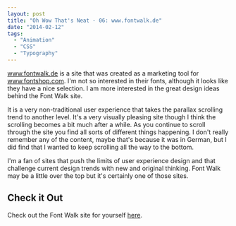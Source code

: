 ```yaml
---
layout: post
title: "Oh Wow That's Neat - 06: www.fontwalk.de"
date: "2014-02-12"
tags: 
  - "Animation"
  - "CSS"
  - "Typography"
---
```


<p class="intro"><a href="http://www.fontwalk.de/" target="_blank">www.fontwalk.de</a> is a site that was created as a marketing tool for <a href="http://www.fontshop.com/" target="_blank">www.fontshop.com</a>. I'm not so interested in their fonts, although it looks like they have a nice selection. I am more interested in the great design ideas behind the Font Walk site.</p>

It is a very non-traditional user experience that takes the parallax scrolling trend to another level. It's a very visually pleasing site though I think the scrolling becomes a bit much after a while. As you continue to scroll through the site you find all sorts of different things happening. I don't really remember any of the content, maybe that's because it was in German, but I did find that I wanted to keep scrolling all the way to the bottom.

I'm a fan of sites that push the limits of user experience design and that challenge current design trends with new and original thinking. Font Walk may be a little over the top but it's certainly one of those sites.

## Check it Out

Check out the Font Walk site for yourself [here](http://www.fontwalk.de/).
